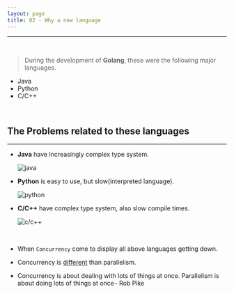 ```yaml
---
layout: page
title: 02 - Why a new language
---
```

***

&nbsp;

<!-- markdownlint-disable MD002 -->

> During the development of **Golang**, these were the following major languages.

* Java
* Python
* C/C++

&nbsp;

## The Problems related to these languages

***

* __Java__ have Increasingly complex type system.

    ![java](https://github.com/g-kutty/go-tour/blob/gh-pages/images/java.png?raw=true)

* __Python__ is easy to use, but slow(interpreted language).

    ![python](https://github.com/g-kutty/go-tour/blob/gh-pages/images/python.png?raw=true)

* __C/C++__ have complex type system, also slow compile times.

    ![c/c++](https://raw.githubusercontent.com/g-kutty/go-tour/gh-pages/images/c_c%2B%2B.png)

&nbsp;

* When `Concurrency` come to display all above languages getting down.

* Concurrency is [different](https://blog.golang.org/concurrency-is-not-parallelism) than parallelism.

* Concurrency is about dealing with lots of things at once. Parallelism is about doing lots of things at once - Rob Pike
